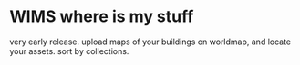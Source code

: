 # WIMS where is my stuff
very early release.
upload maps of your buildings on worldmap, and locate your assets.
sort by collections.

